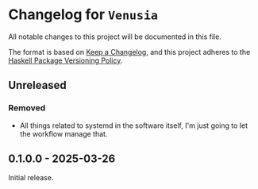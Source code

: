 # Changelog for `Venusia`

All notable changes to this project will be documented in this file.

The format is based on [Keep a Changelog](https://keepachangelog.com/en/1.0.0/),
and this project adheres to the
[Haskell Package Versioning Policy](https://pvp.haskell.org/).

## Unreleased

### Removed

* All things related to systemd in the software itself, I'm just going to let the workflow manage that.

## 0.1.0.0 - 2025-03-26

Initial release.
